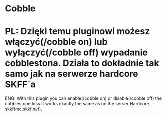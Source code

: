 Cobble
======
PL:
Dzięki temu pluginowi możesz włączyć(/cobble on) lub wyłączyć(/cobble off) wypadanie cobblestona. Działa to dokładnie tak samo jak na serwerze hardcore SKFF`a
======
ENG:
With this plugin you can enable(/cobble on) or disable(/cobble off) the cobblestone loss.It works exactly the same as on the server Hardcore skkf(mc.skkf.net).
